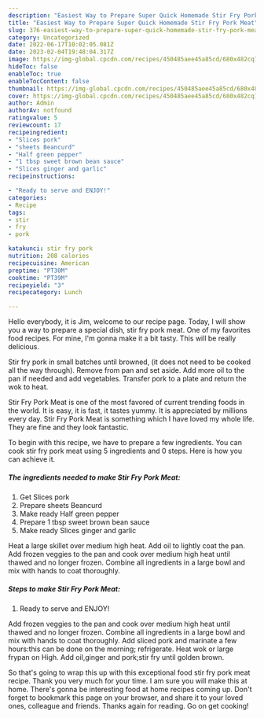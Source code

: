 ```yaml
---
description: "Easiest Way to Prepare Super Quick Homemade Stir Fry Pork Meat"
title: "Easiest Way to Prepare Super Quick Homemade Stir Fry Pork Meat"
slug: 376-easiest-way-to-prepare-super-quick-homemade-stir-fry-pork-meat
category: Uncategorized
date: 2022-06-17T10:02:05.081Z
date: 2023-02-04T19:48:04.317Z
image: https://img-global.cpcdn.com/recipes/450485aee45a85cd/680x482cq70/stir-fry-pork-meat-recipe-main-photo.jpg
hideToc: false
enableToc: true
enableTocContent: false
thumbnail: https://img-global.cpcdn.com/recipes/450485aee45a85cd/680x482cq70/stir-fry-pork-meat-recipe-main-photo.jpg
cover: https://img-global.cpcdn.com/recipes/450485aee45a85cd/680x482cq70/stir-fry-pork-meat-recipe-main-photo.jpg
author: Admin
authorAv: notfound
ratingvalue: 5
reviewcount: 17
recipeingredient:
- "Slices pork"
- "sheets Beancurd"
- "Half green pepper"
- "1 tbsp sweet brown bean sauce"
- "Slices ginger and garlic"
recipeinstructions:

- "Ready to serve and ENJOY!"
categories:
- Recipe
tags:
- stir
- fry
- pork

katakunci: stir fry pork 
nutrition: 208 calories
recipecuisine: American
preptime: "PT30M"
cooktime: "PT39M"
recipeyield: "3"
recipecategory: Lunch

---
```



Hello everybody, it is Jim, welcome to our recipe page. Today, I will show you a way to prepare a special dish, stir fry pork meat. One of my favorites food recipes. For mine, I'm gonna make it a bit tasty. This will be really delicious.

Stir fry pork in small batches until browned, (it does not need to be cooked all the way through). Remove from pan and set aside. Add more oil to the pan if needed and add vegetables. Transfer pork to a plate and return the wok to heat.

Stir Fry Pork Meat is one of the most favored of current trending foods in the world. It is easy, it is fast, it tastes yummy. It is appreciated by millions every day. Stir Fry Pork Meat is something which I have loved my whole life. They are fine and they look fantastic.


To begin with this recipe, we have to prepare a few ingredients. You can cook stir fry pork meat using 5 ingredients and 0 steps. Here is how you can achieve it.

<!--inarticleads1-->

##### The ingredients needed to make Stir Fry Pork Meat:

1. Get Slices pork
1. Prepare sheets Beancurd
1. Make ready Half green pepper
1. Prepare 1 tbsp sweet brown bean sauce
1. Make ready Slices ginger and garlic


Heat a large skillet over medium high heat. Add oil to lightly coat the pan. Add frozen veggies to the pan and cook over medium high heat until thawed and no longer frozen. Combine all ingredients in a large bowl and mix with hands to coat thoroughly. 

<!--inarticleads2-->

##### Steps to make Stir Fry Pork Meat:


1. Ready to serve and ENJOY!

Add frozen veggies to the pan and cook over medium high heat until thawed and no longer frozen. Combine all ingredients in a large bowl and mix with hands to coat thoroughly. Add sliced pork and marinate a few hours:this can be done on the morning; refrigerate. Heat wok or large frypan on High. Add oil,ginger and pork;stir fry until golden brown. 

So that's going to wrap this up with this exceptional food stir fry pork meat recipe. Thank you very much for your time. I am sure you will make this at home. There's gonna be interesting food at home recipes coming up. Don't forget to bookmark this page on your browser, and share it to your loved ones, colleague and friends. Thanks again for reading. Go on get cooking!
